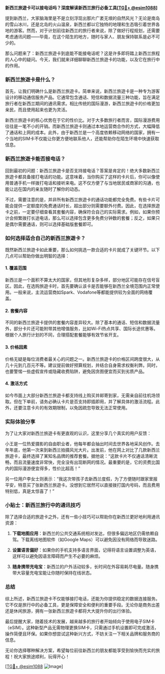 **新西兰旅遊卡可以接电话吗？深度解读新西兰旅行必备工具[[TG💪+ @esim1088](https://t.me/s/esim1088)]**

提到新西兰，大家脑海里是不是立刻浮现出那片广袤无垠的自然风光？无论是南岛的雪山冰川，还是北岛的火山温泉，新西兰都以它独特的地理和生态吸引着世界各地的游客。然而，对于计划前往新西兰的旅行者来说，除了做好行程规划，还需要考虑通讯问题——毕竟，在这个陌生的地方，随时与家人、朋友保持联系是必不可少的。

那么问题来了：新西兰旅遊卡到底能不能接电话呢？这是许多即将踏上新西兰旅程的人心中的疑问。今天，我们就来详细聊聊新西兰旅遊卡的功能，以及它在旅行中的作用。

### 新西兰旅遊卡是什么？

首先，让我们明确什么是新西兰旅遊卡。简单来说，新西兰旅遊卡是一种专为游客设计的移动通信服务产品。它通常包含通话、短信和数据流量三种功能，旨在满足旅行者在新西兰期间的通讯需求。相比传统的国际漫游，新西兰旅遊卡的价格更加亲民，而且使用起来也更为灵活。

新西兰旅遊卡的核心优势在于它的性价比。对于大多数旅行者而言，国际漫游费用往往是一笔不小的开销。而新西兰旅遊卡则通过本地运营商合作的方式，大幅降低了通话和上网的成本。此外，由于新西兰是一个高度依赖移动网络的国家，拥有一个当地的SIM卡不仅能让你更方便地联系他人，还能帮助你在陌生环境中快速获取信息。

### 新西兰旅遊卡能否接电话？

回到最初的问题：新西兰旅遊卡是否支持接电话？答案是肯定的！绝大多数新西兰旅遊卡都具备接打电话的功能。这意味着，当你购买了这样的卡片后，你可以像使用普通手机一样拨打电话和接听来电。这不仅方便了与当地居民或商家的沟通，也能让远在国内的亲友随时了解你的动态。

不过，需要注意的是，并非所有新西兰旅遊卡的通话功能都完全免费。有些卡片可能会提供一定额度的免费通话时长，超出部分则需要额外付费。因此，在选择旅遊卡之前，一定要仔细查看其套餐内容，确保符合自己的实际需求。例如，如果你预计会频繁拨打长途电话，那么可以选择包含更多免费分钟数的套餐；反之，如果只是偶尔需要通话，则可以选择基础版套餐即可。

### 如何选择适合自己的新西兰旅遊卡？

既然新西兰旅遊卡如此重要，那么如何挑选一款合适的卡片就成了关键环节。以下几点可以帮助你做出明智的选择：

#### 1. **覆盖范围**
新西兰是一个面积不算太大的国家，但其地形复杂多样，部分地区可能存在信号盲区。因此，在选购旅遊卡时，首先要确认该卡是否能够在新西兰全境范围内正常使用。一般来说，主流运营商如Spark、Vodafone等都能提供较为全面的网络覆盖。

#### 2. **套餐内容**
不同的新西兰旅遊卡提供的套餐内容差异较大。除了基本的通话、短信和数据流量外，部分卡片还可能附带其他增值服务，比如Wi-Fi热点共享、国际长途优惠等。根据个人旅行计划的不同，合理搭配套餐能够有效节省开支。

#### 3. **价格因素**
价格无疑是每位消费者最关心的问题之一。新西兰旅遊卡的价格区间跨度很大，从几十元到几百元不等。建议提前做好预算规划，并结合自身需求权衡利弊。同时，也要警惕一些虚假宣传或隐藏收费陷阱，避免因贪图便宜而买到劣质产品。

#### 4. **激活方式**
如今市面上大部分新西兰旅遊卡都支持线上购买并邮寄到家，无需亲自前往机场领取。但在下单前，请务必确认卡片是否支持即插即用，并了解具体的激活流程。此外，还要注意卡片的有效期限制，以免因疏忽导致无法正常使用。

### 实际体验分享

为了让大家对新西兰旅遊卡有更直观的认识，这里分享几个真实的用户反馈：

小王是一位热爱摄影的自由职业者，他每年都会抽出时间去世界各地采风创作。去年年底，他第一次来到新西兰拍摄风光大片。出发前，他在网上对比了几款新西兰旅遊卡，最终选择了某知名品牌的推荐套餐。据他说：“这款卡片不仅通话清晰流畅，而且流量速度非常快，完全没有出现断网的情况。最重要的是，它的资费比国内的国际漫游便宜得多，性价比超高！”

另一位用户李女士则表示：“我这次带孩子去新西兰度假，为了方便随时跟家里报平安，特意买了张新西兰旅遊卡。没想到它居然可以直接拨打国内号码，而且费用特别低，真是太惊喜了！”

### 小贴士：新西兰旅行中的通讯技巧

除了选择合适的旅遊卡之外，还有一些小技巧可以帮助你在新西兰更好地利用通讯资源：

1. **下载地图应用**：新西兰的公共交通系统相对发达，但很多偏远地区仍需依赖自驾。下载离线地图软件（如Google Maps）可以避免因没有网络而导致迷路。
   
2. **设置语言偏好**：如果你的手机支持多语言界面，记得将语言设置调整为英语，这样可以避免因语言障碍而产生不必要的麻烦。

3. **随身携带充电宝**：新西兰的户外活动较多，长时间在外容易耗尽电量。随身携带大容量充电宝能让你随时保持在线状态。

### 总结

综上所述，新西兰旅遊卡不仅能够接打电话，还能为你提供稳定的数据连接服务。它不仅是旅行中的必备工具，更是保障安全和便利的重要手段。无论你是商务出差还是休闲旅游，拥有一张新西兰旅遊卡都将大大提升你的出行体验。

最后提醒大家，随着技术的发展，越来越多的旅行者开始倾向于使用电子SIM卡（eSIM）。这种新型产品无需物理更换SIM卡，只需通过手机设置即可完成激活，操作简便且环保。如果你想尝试这种新兴方式，不妨关注一下相关品牌和服务商的信息。

无论你选择哪种解决方案，希望每位前往新西兰的朋友都能享受到愉快而充实的旅程！祝大家旅途顺利，玩得开心！

[[TG💪+ @esim1088](https://t.me/s/esim1088) ![Image](https://i.postimg.cc/4NQfJmqS/Snipaste-2025-05-13-00-14-12.png)]
